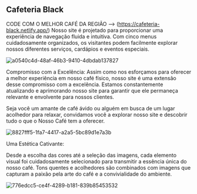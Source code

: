 ## Cafeteria Black
CODE COM O MELHOR CAFÉ DA REGIÃO --> (https://cafeteria-black.netlify.app/)
Nosso site é projetado para proporcionar uma experiência de navegação fluida e intuitiva. Com cinco menus cuidadosamente organizados, os visitantes podem facilmente explorar nossos diferentes serviços, cardápios e eventos especiais.





![a0540c4d-48af-46b3-9410-4dbdab137827](https://github.com/CamilaDziubat/Cafeteria_Black/assets/117546561/3699e54d-ee2f-4421-b57d-fef8fc655687)





Compromisso com a Excelência:
Assim como nos esforçamos para oferecer a melhor experiência em nosso café físico, nosso site é uma extensão desse compromisso com a excelência. Estamos constantemente atualizando e aprimorando nosso site para garantir que ele permaneça relevante e envolvente para nossos clientes.

Seja você um amante de café ávido ou alguém em busca de um lugar acolhedor para relaxar, convidamos você a explorar nosso site e descobrir tudo o que o Nosso Café tem a oferecer.





![8827fff5-1fa7-4417-a2a5-5bc89d1e7a3b](https://github.com/CamilaDziubat/Cafeteria_Black/assets/117546561/de07fd1b-a301-47e0-8e8f-8bd452faefab)






Uma Estética Cativante:

Desde a escolha das cores até a seleção das imagens, cada elemento visual foi cuidadosamente selecionado para transmitir a essência única do nosso café. Tons quentes e acolhedores são combinados com imagens que capturam a paixão pela arte do café e a convivialidade do ambiente.




![776edcc5-ce4f-4289-b181-839b85453532](https://github.com/CamilaDziubat/Cafeteria_Black/assets/117546561/bac2de0a-5e2a-4fc3-b5f5-8bc2b3b06955)
